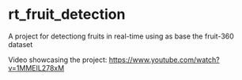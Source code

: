 # rt_fruit_detection
A project for detectiong fruits in real-time using as base the fruit-360 dataset

Video showcasing the project: https://www.youtube.com/watch?v=1MMEIL278xM
